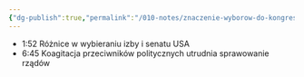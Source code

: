 ```yaml
---
{"dg-publish":true,"permalink":"/010-notes/znaczenie-wyborow-do-kongresu-usa/"}
---
```


- 1:52 Różnice w wybieraniu izby i senatu USA
- 6:45 Koagitacja przeciwników politycznych utrudnia sprawowanie rządów